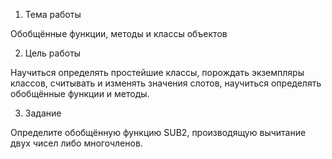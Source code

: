 1. Тема работы

Обобщённые функции, методы и классы объектов

2. Цель работы

Научиться определять простейшие классы, порождать экземпляры классов, считывать и изменять значения слотов, научиться определять обобщённые функции и методы.

3. Задание

Определите обобщённую функцию SUB2, производящую вычитание двух
чисел либо многочленов.